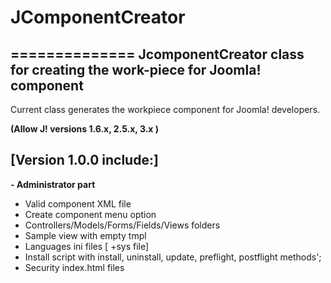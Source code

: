 # JComponentCreator
==============
JcomponentCreator class for creating the work-piece for Joomla! component
--------------
Current class generates the workpiece component for Joomla! developers.

**(Allow J! versions 1.6.x, 2.5.x, 3.x )**

[Version 1.0.0 include:]
--------------
**- Administrator part**
- Valid component XML file
- Create component menu option
- Controllers/Models/Forms/Fields/Views folders
- Sample view with empty tmpl
- Languages ini files [ +sys file]
- Install script with install, uninstall, update, preflight, postflight methods';
- Security index.html files